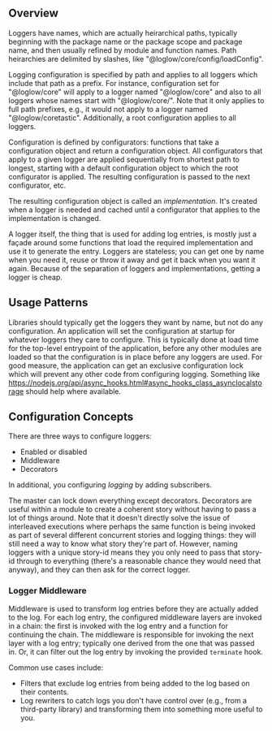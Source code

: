 ## Overview

Loggers have names, which are actually heirarchical paths, typically beginning with the package name or the package
scope and package name, and then usually refined by module and function names. Path heirarchies are delimited by
slashes, like "@loglow/core/config/loadConfig".

Logging configuration is specified by path and applies to all loggers which include that path as a prefix. For instance,
configuration set for "@loglow/core" will apply to a logger named "@loglow/core" and also to all loggers whose names start
with "@loglow/core/". Note that it only applies to full path prefixes, e.g., it would not apply to a logger named
"@loglow/coretastic". Additionally, a root configuration applies to all loggers.

Configuration is defined by configurators: functions that take a configuration object and return a configuration object.
All configurators that apply to a given logger are applied sequentially from shortest path to longest, starting with a
default configuration object to which the root configurator is applied. The resulting configuration is passed to the next
configurator, etc.

The resulting configuration object is called an _implementation_. It's created when a logger is needed and cached until
a configurator that applies to the implementation is changed.

A logger itself, the thing that is used for adding log entries, is mostly just a façade around some functions that load
the required implementation and use it to generate the entry. Loggers are stateless; you can get one by name when you need it,
reuse or throw it away and get it back when you want it again. Because of the separation of loggers and implementations,
getting a logger is cheap.

## Usage Patterns

Libraries should typically get the loggers they want by name, but not do any configuration. An application will set the configuration
at startup for whatever loggers they care to configure. This is typically done at load time for the top-level entrypoint of the
application, before any other modules are loaded so that the configuration is in place before any loggers are used. For good measure,
the application can get an exclusive configuration lock which will prevent any other code from configuring logging. Something like
https://nodejs.org/api/async_hooks.html#async_hooks_class_asynclocalstorage should help where available.

## Configuration Concepts

There are three ways to configure loggers:

-   Enabled or disabled
-   Middleware
-   Decorators

In additional, you configuring _logging_ by adding subscribers.

The master can lock down everything except decorators. Decorators are useful within a module to create a coherent story without
having to pass a lot of things around. Note that it doesn't directly solve the issue of interleaved executions where perhaps the
same function is being invoked as part of several different concurrent stories and logging things: they will still need a way to
know what story they're part of. However, naming loggers with a unique story-id means they you only need to pass that story-id
through to everything (there's a reasonable chance they would need that anyway), and they can then ask for the correct logger.

### Logger Middleware

Middleware is used to transform log entries before they are actually added to the log. For each log entry, the configured
middleware layers are invoked in a chain: the first is invoked with the log entry and a function for continuing the chain.
The middleware is responsible for invoking the next layer with a log entry; typically one derived from the one that was passed
in. Or, it can filter out the log entry by invoking the provided `terminate` hook.

Common use cases include:

-   Filters that exclude log entries from being added to the log based on their contents.
-   Log rewriters to catch logs you don't have control over (e.g., from a third-party library) and transforming them into
    something more useful to you.
